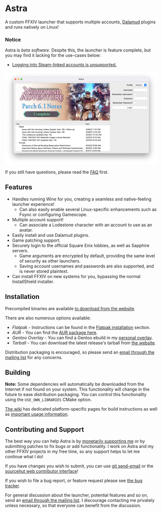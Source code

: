 # Astra

A custom FFXIV launcher that supports multiple accounts, [Dalamud](https://github.com/goatcorp/Dalamud) plugins and runs
natively on Linux!

### Notice

Astra is _beta software_. Despite this, the launcher is feature complete, but you may find it lacking for the use-cases
below:

* [Logging into Steam-linked accounts is unsupported.](https://todo.sr.ht/~redstrate/astra/1)

![Main Screenshot](misc/screenshot.png)

If you still have questions, please read the [FAQ](https://xiv.zone/astra/faq) first.

## Features

* Handles running Wine for you, creating a seamless and native-feeling launcher experience!
    * Can also easily enable several Linux-specific enhancements such as Fsync or configuring Gamescope.
* Multiple account support!
    * Can associate a Lodestone character with an account to use as an avatar.
* Easily install and use Dalamud plugins.
* Game patching support.
* Securely login to the official Square Enix lobbies, as well as Sapphire servers.
    * Game arguments are encrypted by default, providing the same level of security as other launchers.
    * Saving account usernames and passwords are also supported, and is never stored plaintext.
* Can install FFXIV on new systems for you, bypassing the normal InstallShield installer.

## Installation

Precompiled binaries are available [to download from the website](https://xiv.zone/astra/install).

There are also numerous options available:

* _Flatpak_ - Instructions can be found in the [Flatpak installation](https://xiv.zone/astra/install/#linux) section.
* _AUR_ - You can find the [AUR package here](https://aur.archlinux.org/packages/astra-launcher).
* _Gentoo Overlay_ - You can find a Gentoo ebuild in my [personal overlay](https://git.sr.ht/~redstrate/ebuilds/tree/master/item/games-misc/astra).
* _Tarball_ - You can download the latest release's tarball from [the website](https://xiv.zone/astra/install).

Distribution packaging is encouraged, so please send
an [email through the mailing list](https://lists.sr.ht/~redstrate/public-inbox) for any concerns.

## Building

**Note:** Some dependencies will automatically be downloaded from the Internet if not found on your system.
This functionality will change in the future to ease distribution packaging. You can control this functionality using
the `USE_OWN_LIBRARIES` CMake option.

[The wiki](https://man.sr.ht/~redstrate/astra/) has dedicated platform-specific pages for build instructions as well as
[important usage information](https://man.sr.ht/~redstrate/astra/linux-usage.md).

## Contributing and Support

The best way you can help Astra is by [monetarily supporting me](https://ko-fi.com/redstrate) or by submitting patches
to fix bugs or add functionality.
I work on Astra and my other FFXIV projects in my free time, so any support helps to let me continue what I do!

If you have changes you wish to submit, you can use [git send-email](https://git-send-email.io/) or
the [sourcehut web contributor interface](https://git.sr.ht/~redstrate/astra/send-email)!

If you wish to file a bug report, or feature request please see [the bug tracker](https://todo.sr.ht/~redstrate/astra).

For general discussion about the launcher, potential features and so on, send an [email through the mailing list](https://lists.sr.ht/~redstrate/public-inbox).
I discourage contacting me privately unless necessary, so that everyone can benefit from the discussion.